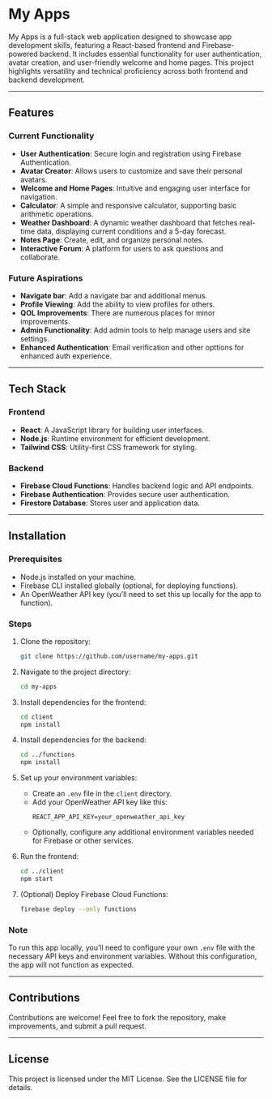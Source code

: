 # My Apps

My Apps is a full-stack web application designed to showcase app development skills, featuring a React-based frontend and Firebase-powered backend. It includes essential functionality for user authentication, avatar creation, and user-friendly welcome and home pages. This project highlights versatility and technical proficiency across both frontend and backend development.

---

## Features

### Current Functionality
- **User Authentication**: Secure login and registration using Firebase Authentication.
- **Avatar Creator**: Allows users to customize and save their personal avatars.
- **Welcome and Home Pages**: Intuitive and engaging user interface for navigation.
- **Calculator**: A simple and responsive calculator, supporting basic arithmetic operations.
- **Weather Dashboard**: A dynamic weather dashboard that fetches real-time data, displaying current conditions and a 5-day forecast.
- **Notes Page**: Create, edit, and organize personal notes.
- **Interactive Forum**: A platform for users to ask questions and collaborate.

### Future Aspirations
- **Navigate bar**: Add a navigate bar and additional menus.
- **Profile Viewing**: Add the ability to view profiles for others.
- **QOL Improvements**: There are numerous places for minor improvements.
- **Admin Functionality**: Add admin tools to help manage users and site settings.
- **Enhanced Authentication**: Email verification and other opttions for enhanced auth experience.

---

## Tech Stack

### Frontend
- **React**: A JavaScript library for building user interfaces.
- **Node.js**: Runtime environment for efficient development.
- **Tailwind CSS**: Utility-first CSS framework for styling.

### Backend
- **Firebase Cloud Functions**: Handles backend logic and API endpoints.
- **Firebase Authentication**: Provides secure user authentication.
- **Firestore Database**: Stores user and application data.

---

## Installation

### Prerequisites
- Node.js installed on your machine.
- Firebase CLI installed globally (optional, for deploying functions).
- An OpenWeather API key (you’ll need to set this up locally for the app to function).

### Steps

1. Clone the repository:
   ```bash
   git clone https://github.com/username/my-apps.git
   ```

2. Navigate to the project directory:
   ```bash
   cd my-apps
   ```

3. Install dependencies for the frontend:
   ```bash
   cd client
   npm install
   ```

4. Install dependencies for the backend:
   ```bash
   cd ../functions
   npm install
   ```

5. Set up your environment variables:
   - Create an `.env` file in the `client` directory.
   - Add your OpenWeather API key like this:
     ```
     REACT_APP_API_KEY=your_openweather_api_key
     ```
   - Optionally, configure any additional environment variables needed for Firebase or other services.

6. Run the frontend:
   ```bash
   cd ../client
   npm start
   ```

7. (Optional) Deploy Firebase Cloud Functions:
   ```bash
   firebase deploy --only functions
   ```

### Note
To run this app locally, you’ll need to configure your own `.env` file with the necessary API keys and environment variables. Without this configuration, the app will not function as expected.

---

## Contributions
Contributions are welcome! Feel free to fork the repository, make improvements, and submit a pull request.

---

## License
This project is licensed under the MIT License. See the LICENSE file for details.
